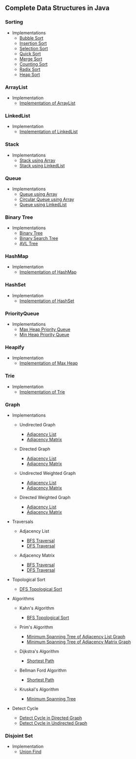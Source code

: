 ## Complete Data Structures in Java

### Sorting
* Implementations
  * <a href="https://github.com/saadahmedscse/Complete-DSA-In-Java/blob/master/Sorting/BubbleSort.java">Bubble Sort</a>
  * <a href="https://github.com/saadahmedscse/Complete-DSA-In-Java/blob/master/Sorting/InsertionSort.java">Insertion Sort</a>
  * <a href="https://github.com/saadahmedscse/Complete-DSA-In-Java/blob/master/Sorting/SelectionSort.java">Selection Sort</a>
  * <a href="https://github.com/saadahmedscse/Complete-DSA-In-Java/blob/master/Sorting/QuickSort.java">Quick Sort</a>
  * <a href="https://github.com/saadahmedscse/Complete-DSA-In-Java/blob/master/Sorting/MergeSort.java">Merge Sort</a>
  * <a href="https://github.com/saadahmedscse/Complete-DSA-In-Java/blob/master/Sorting/CountingSort.java">Counting Sort</a>
  * <a href="https://github.com/saadahmedscse/Complete-DSA-In-Java/blob/master/Sorting/RadixSort.java">Radix Sort</a>
  * <a href="https://github.com/saadahmedscse/Complete-DSA-In-Java/blob/master/Sorting/HeapSort.java">Heap Sort</a>

### ArrayList
* Implementation
  * <a href="https://github.com/saadahmedscse/Complete-DSA-In-Java/blob/master/ArrayList/ArrayList.java">Implementation of ArrayList</a>
  
### LinkedList
* Implementation
  * <a href="https://github.com/saadahmedscse/Complete-DSA-In-Java/blob/master/LinkedList/LinkedList.java">Implementation of LinkedList</a>
  
### Stack
* Implementations
  * <a href="https://github.com/saadahmedscse/Complete-DSA-In-Java/blob/master/Stack/StackUsingArray/Stack.java">Stack using Array</a>
  * <a href="https://github.com/saadahmedscse/Complete-DSA-In-Java/blob/master/Stack/StackUsingNode/Stack.java">Stack using LinkedList</a>
  
### Queue
* Implementations
  * <a href="https://github.com/saadahmedscse/Complete-DSA-In-Java/blob/master/Queue/QueueUsingArray/Queue.java">Queue using Array</a>
  * <a href="https://github.com/saadahmedscse/Complete-DSA-In-Java/blob/master/Queue/CircularQueue/Queue.java">Circular Queue using Array</a>
  * <a href="https://github.com/saadahmedscse/Complete-DSA-In-Java/blob/master/Queue/QueueUsingNode/Queue.java">Queue using LinkedList</a>
  
### Binary Tree
* Implementations
  * <a href="https://github.com/saadahmedscse/Complete-DSA-In-Java/blob/master/BinaryTree/BinaryTree/BinaryTree.java">Binary Tree</a>
  * <a href="https://github.com/saadahmedscse/Complete-DSA-In-Java/blob/master/BinaryTree/BinarySearchTree/BinaryTree.java">Binary Search Tree</a>
  * <a href="https://github.com/saadahmedscse/Complete-DSA-In-Java/blob/master/BinaryTree/AVLTree/BinaryTree.java">AVL Tree</a>
  
### HashMap
* Implementation
  * <a href="https://github.com/saadahmedscse/Complete-DSA-In-Java/blob/master/HashMap/HashMap.java">Implementation of HashMap</a>

### HashSet
* Implementation
  * <a href="https://github.com/saadahmedscse/Complete-DSA-In-Java/blob/master/HashSet/HashSet.java">Implementation of HashSet</a>
  
### PriorityQueue
* Implementations
  * <a href="https://github.com/saadahmedscse/Complete-DSA-In-Java/blob/master/PriorityQueue/MaxHeap/PriorityQueue.java">Max Heap Priority Queue</a>
  * <a href="https://github.com/saadahmedscse/Complete-DSA-In-Java/blob/master/PriorityQueue/MinHeap/PriorityQueue.java">Min Heap Priority Queue</a>
  
### Heapify
* Implementation
  * <a href="https://github.com/saadahmedscse/Complete-DSA-In-Java/blob/master/Heapify/Heapify.java">Implementation of Max Heap</a>
  
### Trie
* Implementation
  * <a href="https://github.com/saadahmedscse/Complete-DSA-In-Java/blob/master/Trie/Trie.java">Implementation of Trie</a>
  
### Graph
* Implementations
  * Undirected Graph
    * <a href="https://github.com/saadahmedscse/Complete-DSA-In-Java/blob/master/Graph/Implementation/UndirectedGraph/AdjacencyList/Graph.java">Adjacency List</a>
    * <a href="https://github.com/saadahmedscse/Complete-DSA-In-Java/blob/master/Graph/Implementation/UndirectedGraph/AdjacencyMatrix/Graph.java">Adjacency Matrix</a>
    
  * Directed Graph
    * <a href="https://github.com/saadahmedscse/Complete-DSA-In-Java/blob/master/Graph/Implementation/DirectedGraph/AdjacencyList/Graph.java">Adjacency List</a>
    * <a href="https://github.com/saadahmedscse/Complete-DSA-In-Java/blob/master/Graph/Implementation/DirectedGraph/AdjacencyMatrix/Graph.java">Adjacency Matrix</a>
    
  * Undirected Weighted Graph
    * <a href="https://github.com/saadahmedscse/Complete-DSA-In-Java/blob/master/Graph/Implementation/UndirectedWeightedGraph/AdjacencyList/Graph.java">Adjacency List</a>
    * <a href="https://github.com/saadahmedscse/Complete-DSA-In-Java/blob/master/Graph/Implementation/UndirectedWeightedGraph/AdjacencyMatrix/Graph.java">Adjacency Matrix</a>
    
  * Directed Weighted Graph
    * <a href="https://github.com/saadahmedscse/Complete-DSA-In-Java/blob/master/Graph/Implementation/DirectedWeightedGraph/AdjacencyList/Graph.java">Adjacency List</a>
    * <a href="https://github.com/saadahmedscse/Complete-DSA-In-Java/blob/master/Graph/Implementation/DirectedWeightedGraph/AdjacencyMatrix/Graph.java">Adjacency Matrix</a>

* Traversals
  * Adjacency List
    * <a href="https://github.com/saadahmedscse/Complete-DSA-In-Java/blob/master/Graph/Traversal/AdjacencyList/BFSTraversal.java">BFS Traversal</a>
    * <a href="https://github.com/saadahmedscse/Complete-DSA-In-Java/blob/master/Graph/Traversal/AdjacencyList/DFSTraversal.java">DFS Traversal</a>
  
  * Adjacency Matrix
    * <a href="https://github.com/saadahmedscse/Complete-DSA-In-Java/blob/master/Graph/Traversal/AdjacencyMatrix/BFSTraversal.java">BFS Traversal</a>
    * <a href="https://github.com/saadahmedscse/Complete-DSA-In-Java/blob/master/Graph/Traversal/AdjacencyMatrix/DFSTraversal.java">DFS Traversal</a>
    
* Topological Sort
  * <a href="https://github.com/saadahmedscse/Complete-DSA-In-Java/blob/master/Graph/TopologicalSort/TopologicalSort.java">DFS Topological Sort</a>
  
* Algorithms
  * Kahn's Algorithm
    * <a href="https://github.com/saadahmedscse/Complete-DSA-In-Java/blob/master/Graph/Algorithms/KahnsAlgorithm/TopologicalSort.java">BFS Topological Sort</a>

  * Prim's Algorithm
    * <a href="https://github.com/saadahmedscse/Complete-DSA-In-Java/blob/master/Graph/Algorithms/PrimsAlgorithm/AdjacencyList/MinimumSpanningTree.java">Minimum Spanning Tree of Adjacency List Graph</a>
    * <a href="https://github.com/saadahmedscse/Complete-DSA-In-Java/blob/master/Graph/Algorithms/PrimsAlgorithm/AdjacencyMatrix/MinimumSpanningTree.java">Minimum Spanning Tree of Adjacency Matrix Graph</a>
    
  * Dijkstra's Algorithm
    * <a href="https://github.com/saadahmedscse/Complete-DSA-In-Java/blob/master/Graph/Algorithms/DijkstrasAlgorithm/ShortestPath.java">Shortest Path</a>
    
  * Bellman Ford Algorithm
    * <a href="https://github.com/saadahmedscse/Complete-DSA-In-Java/blob/master/Graph/Algorithms/BellmanFordAlgorithm/ShortestPath.java">Shortest Path</a>
    
  * Kruskal's Algorithm
    * <a href="https://github.com/saadahmedscse/Complete-DSA-In-Java/blob/master/Graph/Algorithms/KruskalsAlgorithm/MinimumSpanningTree.java">Minimum Spanning Tree</a>
    
* Detect Cycle
  * <a href="https://github.com/saadahmedscse/Complete-DSA-In-Java/blob/master/Graph/DetectCycle/DirectedGraph/DetectCycle.java">Detect Cycle in Directed Graph</a>
  * <a href="https://github.com/saadahmedscse/Complete-DSA-In-Java/blob/master/Graph/DetectCycle/UndirectedGraph/DetectCycle.java">Detect Cycle in Undirected Graph</a>
  
### Disjoint Set
  * Implementation
    * <a href="https://github.com/saadahmedscse/Complete-DSA-In-Java/blob/master/DisjointSet/UnionFind.java">Union Find</a>
